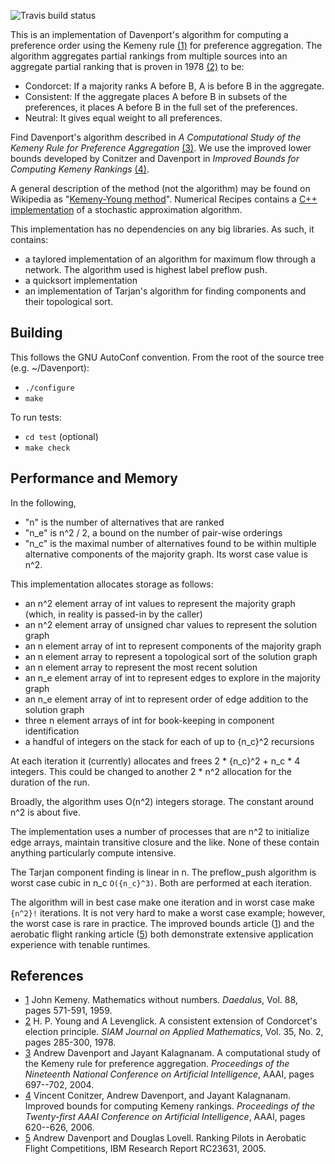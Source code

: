 ![Travis build status][travis]

This is an implementation of Davenport's algorithm for computing
a preference order using the Kemeny rule [(1)][kemeny]
for preference aggregation.
The algorithm aggregates partial rankings from multiple sources into an
aggregate partial ranking that is proven in 1978 [(2)][young] to be:
- Condorcet: If a majority ranks A before B, A is before B in the aggregate.
- Consistent: If the aggregate places A before B in subsets of the
preferences, it places A before B in the full set of the preferences.
- Neutral: It gives equal weight to all preferences.

Find Davenport's algorithm described in
_A Computational Study of the Kemeny Rule for Preference
Aggregation_ [(3)][davenport].
We use the improved lower bounds developed by Conitzer and Davenport in
_Improved Bounds for Computing Kemeny Rankings_ [(4)][bounds].

A general description of the method (not the algorithm)
may be found on Wikipedia as "[Kemeny-Young method][kym]".
Numerical Recipes contains a [C++ implementation][kycpp]
of a stochastic approximation algorithm.

This implementation has no dependencies on any big libraries.
As such, it contains:
- a taylored implementation of an algorithm for maximum flow through a network.
  The algorithm used is highest label preflow push.
- a quicksort implementation
- an implementation of Tarjan's algorithm for finding components and
  their topological sort.

## Building

This follows the GNU AutoConf convention. From the root of the source tree
(e.g. ~/Davenport):
- `./configure`
- `make`

To run tests:
- `cd test` (optional)
- `make check`

## Performance and Memory

In the following,
- "n" is the number of alternatives that are ranked
- "n_e" is n^2 / 2, a bound on the number of pair-wise orderings
- "n_c" is the maximal number of alternatives found to be within multiple
  alternative components of the majority graph. Its worst case value is n^2.

This implementation allocates storage as follows:
- an n^2 element array of int values to represent the majority graph
  (which, in reality is passed-in by the caller)
- an n^2 element array of unsigned char values to represent the solution
  graph
- an n element array of int to represent components of the majority graph
- an n element array to represent a topological sort of the solution graph
- an n element array to represent the most recent solution
- an n_e element array of int to represent edges to explore in the
  majority graph
- an n_e element array of int to represent order of edge addition to the
  solution graph
- three n element arrays of int for book-keeping in component identification
- a handful of integers on the stack for each of up to {n_c}^2 recursions

At each iteration it (currently) allocates and frees 2 * {n_c}^2 + n_c * 4
integers. This could be changed to another 2 * n^2 allocation for the
duration of the run.

Broadly, the algorithm uses O(n^2) integers storage. The constant around n^2 is
about five.

The implementation uses a number of processes that are n^2 to initialize
edge arrays, maintain transitive closure and the like. None of these contain
anything particularly compute intensive.

The Tarjan component finding is linear in n.
The preflow_push algorithm is worst case cubic in n_c `O({n_c}^3)`.
Both are performed at each iteration.

The algorithm will in best case make one iteration and in worst case make
`{n^2}!` iterations. It is not very hard to make a worst case example; however,
the worst case is rare in practice. The improved bounds article ([1][bounds])
and the aerobatic flight ranking article ([5][ranking]) both demonstrate
extensive application experience with tenable runtimes.

## References
- [1][kemeny] John Kemeny. Mathematics without numbers.
_Daedalus_, Vol. 88, pages 571-591, 1959.
- [2][young] H. P. Young and A Levenglick.
A consistent extension of Condorcet's election principle.
_SIAM Journal on Applied Mathematics_, Vol. 35, No. 2, pages 285-300, 1978.
- [3][davenport] Andrew Davenport and Jayant Kalagnanam.
A computational study of the Kemeny rule for preference aggregation.
_Proceedings of the Nineteenth National Conference on Artificial Intelligence_,
AAAI, pages 697--702, 2004.
- [4][bounds] Vincent Conitzer, Andrew Davenport, and Jayant Kalagnanam.
Improved bounds for computing Kemeny rankings.
_Proceedings of the Twenty-first AAAI Conference on Artificial Intelligence_,
AAAI, pages 620--626, 2006.
- [5][ranking] Andrew Davenport and Douglas Lovell. Ranking Pilots in
Aerobatic Flight Competitions, IBM Research Report RC23631, 2005.

[kemeny]:https://www.jstor.org/stable/20026529
[young]: https://doi.org/10.1137/0135023
[kym]: https://en.wikipedia.org/wiki/Kemeny%E2%80%93Young_method
[kycpp]: http://numerical.recipes/whp/ky/kemenyyoung.html
[davenport]: https://aaai.org/Library/AAAI/2004/aaai04-110.php
[bounds]: https://aaai.org/Library/AAAI/2006/aaai06-099.php
[travis]: https://travis-ci.org/wbreeze/davenport.svg?branch=master
[ranking]: https://domino.research.ibm.com/library/cyberdig.nsf/0/f0cef204f8d781628525702300545d8f
